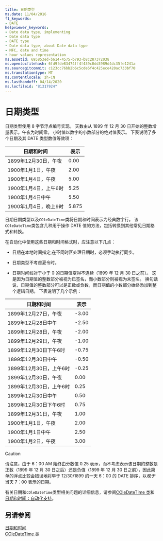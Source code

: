 ```yaml
---
title: 日期类型
ms.date: 11/04/2016
f1_keywords:
- DATE
helpviewer_keywords:
- Date data type, implementing
- Date data type
- DATE type
- Date data type, about Date data type
- MFC, date and time
- hour values representation
ms.assetid: 695853ed-b614-4575-b793-b8c287372038
ms.openlocfilehash: 6fd9fde83474ff4f439c0dd3989d4dc35fe1241a
ms.sourcegitcommit: c123cc76bb2b6c5cde6f4c425ece420ac733bf70
ms.translationtype: MT
ms.contentlocale: zh-CN
ms.lasthandoff: 04/14/2020
ms.locfileid: "81317924"
---
```

# <a name="date-type"></a>日期类型

日期类型使用 8 字节浮点编号实现。 天数由从 1899 年 12 月 30 日开始的整数增量表示，午夜为时间零。 小时值以数字的小数部分的绝对值表示。 下表说明了多个日期及其 DATE 类型数值等效项：

|日期和时间|表示|
|-------------------|--------------------|
|1899年12月30日，午夜|0.00|
|1900年1月1日，午夜|2.00|
|1900年1月4日，午夜|5.00|
|1900年1月4日，上午6时|5.25|
|1900年1月4日中午|5.50|
|1900年1月4日，晚上9时|5.875|

日期日期类型以及`COleDateTime`类将日期和时间表示为经典数字行。 该`COleDateTime`类包含几种用于操作 DATE 值的方法，包括转换到其他常见日期格式和转换。

在自动化中使用这些日期和时间格式时，应注意以下几点：

- 日期在本地时间指定;在不同时区处理日期时，必须手动执行同步。

- 日期类型不考虑夏令时。

- 日期时间线对于小于 0 的日期值变得不连续（1899 年 12 月 30 日之前）。 这是因为日期值的整数部分被视为已签名，而小数部分则被视为未签名。 换句话说，日期值的整数部分可以是正数或负数，而日期值的小数部分始终添加到整个逻辑日期。 下表说明了几个示例：

|日期和时间|表示|
|-------------------|--------------------|
|1899年12月27日，午夜|-3.00|
|1899年12月28日中午|-2.50|
|1899年12月28日，午夜|-2.00|
|1899年12月29日，午夜|-1.00|
|1899年12月30日下午6时|-0.75|
|1899年12月30日中午|-0.50|
|1899年12月30日，上午6时|-0.25|
|1899年12月30日，午夜|0.00|
|1899年12月30日，上午6时|0.25|
|1899年12月30日中午|0.50|
|1899年12月30日下午6时|0.75|
|1899年12月31日，午夜|1.00|
|1900年1月1日，午夜|2.00|
|1900年1月1日中午|2.50|
|1900年1月2日，午夜|3.00|

> [!CAUTION]
> 请注意，由于 6：00 AM 始终由分数值 0.25 表示，而不考虑表示该日期的整数是正数（1899 年 12 月 30 日之后）还是负值（1899 年 12 月 30 日之前），因此简单的浮点比较会错误地将早于 12/30/1899 的一天 6：00 的 DATE 排序，以*晚于*当天 7：00 表示的日期。

有关日期和`COleDateTime`类型相关问题的详细信息，请参阅[COleDateTime 类](../atl-mfc-shared/reference/coledatetime-class.md)和[日期和时间：自动化支持](../atl-mfc-shared/date-and-time-automation-support.md)。

## <a name="see-also"></a>另请参阅

[日期和时间](../atl-mfc-shared/date-and-time.md)<br/>
[COleDateTime 类](../atl-mfc-shared/reference/coledatetime-class.md)
